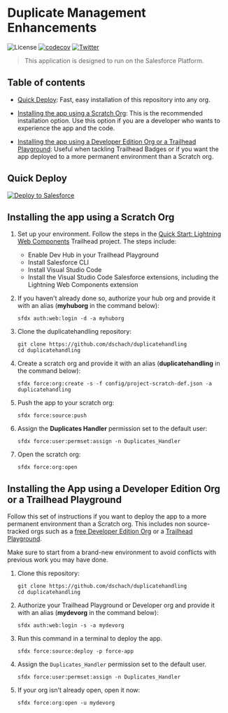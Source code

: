 # Duplicate Management Enhancements

![License](https://img.shields.io/github/license/dschach/duplicatehandling)
[![codecov](https://codecov.io/gh/dschach/duplicatehandling/branch/main/graph/badge.svg?token=4353PVRMRH)](https://codecov.io/gh/dschach/duplicatehandling)
[![Twitter](https://img.shields.io/twitter/follow/dschach.svg?style=social)](https://twitter.com/dschach)

> This application is designed to run on the Salesforce Platform.

## Table of contents

-   [Quick Deploy](#quick-deploy): Fast, easy installation of this repository into any org.

-   [Installing the app using a Scratch Org](#installing-the-app-using-a-scratch-org): This is the recommended installation option. Use this option if you are a developer who wants to experience the app and the code.

-   [Installing the app using a Developer Edition Org or a Trailhead Playground](#installing-the-app-using-a-developer-edition-org-or-a-trailhead-playground): Useful when tackling Trailhead Badges or if you want the app deployed to a more permanent environment than a Scratch org.

## Quick Deploy

<a href="https://githubsfdeploy.herokuapp.com">
  <img alt="Deploy to Salesforce"
       src="https://raw.githubusercontent.com/afawcett/githubsfdeploy/master/deploy.png">
</a>

## Installing the app using a Scratch Org

1. Set up your environment. Follow the steps in the [Quick Start: Lightning Web Components](https://trailhead.salesforce.com/content/learn/projects/quick-start-lightning-web-components/) Trailhead project. The steps include:

    - Enable Dev Hub in your Trailhead Playground
    - Install Salesforce CLI
    - Install Visual Studio Code
    - Install the Visual Studio Code Salesforce extensions, including the Lightning Web Components extension

1. If you haven't already done so, authorize your hub org and provide it with an alias (**myhuborg** in the command below):

    ```
    sfdx auth:web:login -d -a myhuborg
    ```

1. Clone the duplicatehandling repository:

    ```
    git clone https://github.com/dschach/duplicatehandling
    cd duplicatehandling
    ```

1. Create a scratch org and provide it with an alias (**duplicatehandling** in the command below):

    ```
    sfdx force:org:create -s -f config/project-scratch-def.json -a duplicatehandling
    ```

1. Push the app to your scratch org:

    ```
    sfdx force:source:push
    ```

1. Assign the **Duplicates Handler** permission set to the default user:

    ```
    sfdx force:user:permset:assign -n Duplicates_Handler
    ```

1. Open the scratch org:

    ```
    sfdx force:org:open
    ```

## Installing the App using a Developer Edition Org or a Trailhead Playground

Follow this set of instructions if you want to deploy the app to a more permanent environment than a Scratch org.
This includes non source-tracked orgs such as a [free Developer Edition Org](https://developer.salesforce.com/signup) or a [Trailhead Playground](https://trailhead.salesforce.com/).

Make sure to start from a brand-new environment to avoid conflicts with previous work you may have done.

1. Clone this repository:

    ```
    git clone https://github.com/dschach/duplicatehandling
    cd duplicatehandling
    ```

1. Authorize your Trailhead Playground or Developer org and provide it with an alias (**mydevorg** in the command below):

    ```
    sfdx auth:web:login -s -a mydevorg
    ```

1. Run this command in a terminal to deploy the app.

    ```
    sfdx force:source:deploy -p force-app
    ```

1. Assign the `Duplicates_Handler` permission set to the default user.

    ```
    sfdx force:user:permset:assign -n Duplicates_Handler
    ```

1. If your org isn't already open, open it now:

    ```
    sfdx force:org:open -u mydevorg
    ```